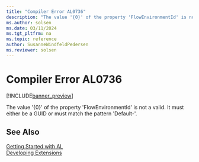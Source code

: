 ```yaml
---
title: "Compiler Error AL0736"
description: "The value '{0}' of the property 'FlowEnvironmentId' is not a valid."
ms.author: solsen
ms.date: 03/11/2024
ms.tgt_pltfrm: na
ms.topic: reference
author: SusanneWindfeldPedersen
ms.reviewer: solsen
---
```

[//]: # (START>DO_NOT_EDIT)
[//]: # (IMPORTANT:Do not edit any of the content between here and the END>DO_NOT_EDIT.)
[//]: # (Any modifications should be made in the .xml files in the ModernDev repo.)
# Compiler Error AL0736

[!INCLUDE[banner_preview](../includes/banner_preview.md)]

The value '{0}' of the property 'FlowEnvironmentId' is not a valid. It must either be a GUID or must match the pattern 'Default-<GUID>'.


[//]: # (IMPORTANT: END>DO_NOT_EDIT)
## See Also  
[Getting Started with AL](../devenv-get-started.md)  
[Developing Extensions](../devenv-dev-overview.md)  